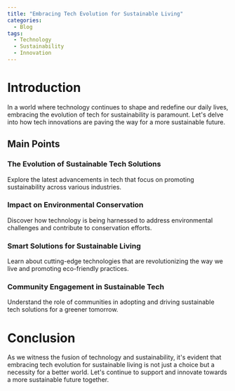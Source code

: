 ```yaml
---
title: "Embracing Tech Evolution for Sustainable Living"
categories:
  - Blog
tags:
  - Technology
  - Sustainability
  - Innovation
---
```


# Introduction
In a world where technology continues to shape and redefine our daily lives, embracing the evolution of tech for sustainability is paramount. Let's delve into how tech innovations are paving the way for a more sustainable future.

## Main Points
### The Evolution of Sustainable Tech Solutions
Explore the latest advancements in tech that focus on promoting sustainability across various industries.

### Impact on Environmental Conservation
Discover how technology is being harnessed to address environmental challenges and contribute to conservation efforts.

### Smart Solutions for Sustainable Living
Learn about cutting-edge technologies that are revolutionizing the way we live and promoting eco-friendly practices.

### Community Engagement in Sustainable Tech
Understand the role of communities in adopting and driving sustainable tech solutions for a greener tomorrow.

# Conclusion
As we witness the fusion of technology and sustainability, it's evident that embracing tech evolution for sustainable living is not just a choice but a necessity for a better world. Let's continue to support and innovate towards a more sustainable future together.